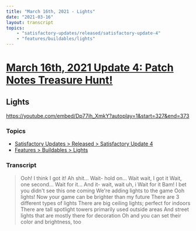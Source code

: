 ```yaml
---
title: "March 16th, 2021 - Lights"
date: "2021-03-16"
layout: transcript
topics: 
    - "satisfactory-updates/released/satisfactory-update-4"
    - "features/buildables/lights"
---
```

# [March 16th, 2021 Update 4: Patch Notes Treasure Hunt!](../2021-03-16.md)
## Lights
https://youtube.com/embed/Dp77ih_XmkY?autoplay=1&start=327&end=373
### Topics
* [Satisfactory Updates > Released > Satisfactory Update 4](../topics/satisfactory-updates/released/satisfactory-update-4.md)
* [Features > Buildables > Lights](../topics/features/buildables/lights.md)

### Transcript

> Ooh! I think I got it!
> Ah shit...
> Wait- hold on...
> Wait wait, I got it
> Wait, one second...
> Wait for it...
> And it- wait, wait uh, i
> Wait for it
> Bam! I bet you didn't see this one coming
> We're adding lights to the game
> Ooh lights!
> Now your game can be brighter than my future
> There are 3 different types of lights
> There are big ceiling lights; perfect for indoors
> There are tall spotlight towers primarily used outside areas
> And street lights that are mostly there for decoration
> Oh and you can set their color and brightness, too
